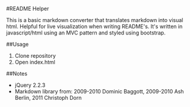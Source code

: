 #README Helper

This is a basic markdown converter that translates markdown into visual html. Helpful for live visualization when writing README's. It's written in javascript/html using an MVC pattern and styled using bootstrap.

##Usage
1. Clone repository
2. Open index.html

##Notes
* jQuery 2.2.3
* Markdown library from: 2009-2010 Dominic Baggott, 2009-2010 Ash Berlin, 2011 Christoph Dorn 
